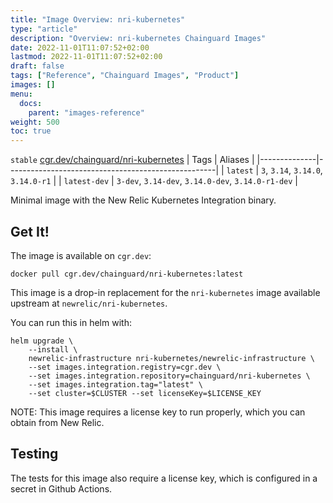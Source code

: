 ```yaml
---
title: "Image Overview: nri-kubernetes"
type: "article"
description: "Overview: nri-kubernetes Chainguard Images"
date: 2022-11-01T11:07:52+02:00
lastmod: 2022-11-01T11:07:52+02:00
draft: false
tags: ["Reference", "Chainguard Images", "Product"]
images: []
menu:
  docs:
    parent: "images-reference"
weight: 500
toc: true
---
```


`stable` [cgr.dev/chainguard/nri-kubernetes](https://github.com/chainguard-images/images/tree/main/images/nri-kubernetes)
| Tags         | Aliases                                            |
|--------------|----------------------------------------------------|
| `latest`     | `3`, `3.14`, `3.14.0`, `3.14.0-r1`                 |
| `latest-dev` | `3-dev`, `3.14-dev`, `3.14.0-dev`, `3.14.0-r1-dev` |



Minimal image with the New Relic Kubernetes Integration binary.

## Get It!

The image is available on `cgr.dev`:

```
docker pull cgr.dev/chainguard/nri-kubernetes:latest
```

This image is a drop-in replacement for the `nri-kubernetes` image available upstream at `newrelic/nri-kubernetes`.

You can run this in helm with:

```shell
helm upgrade \
    --install \
    newrelic-infrastructure nri-kubernetes/newrelic-infrastructure \
    --set images.integration.registry=cgr.dev \
    --set images.integration.repository=chainguard/nri-kubernetes \
    --set images.integration.tag="latest" \
    --set cluster=$CLUSTER --set licenseKey=$LICENSE_KEY
```

NOTE: This image requires a license key to run properly, which you can obtain from New Relic.

## Testing

The tests for this image also require a license key, which is configured in a secret in Github Actions.

